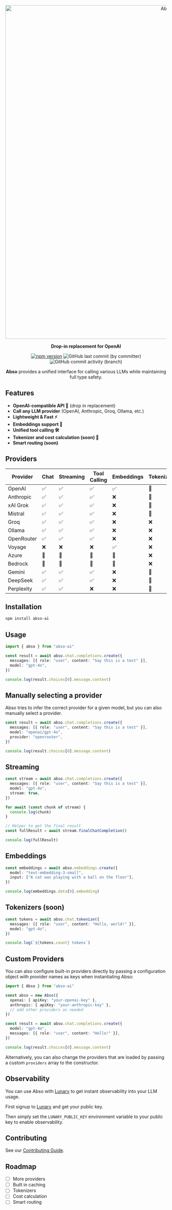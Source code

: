 <div align="center">

<p align="center">
  <img src="https://github.com/user-attachments/assets/cfec6d10-7e1e-4412-bd4b-edb3df45fe99" alt="Abso banner" width=1040 />
</p>

**Drop-in replacement for OpenAI**

[![npm version](https://badge.fury.io/js/abso-ai.svg)](https://badge.fury.io/js/abso-ai) ![GitHub last commit (by committer)](https://img.shields.io/github/last-commit/lunary-ai/abso) ![GitHub commit activity (branch)](https://img.shields.io/github/commit-activity/w/lunary-ai/abso)

**Abso** provides a unified interface for calling various LLMs while maintaining full type safety.

</div>

## Features

- **OpenAI-compatible API 🔁** (drop in replacement)
- **Call any LLM provider** (OpenAI, Anthropic, Groq, Ollama, etc.)
- **Lightweight & Fast ⚡**
- **Embeddings support 🧮**
- **Unified tool calling 🛠️**
- **Tokenizer and cost calculation (soon) 🔢**
- **Smart routing (soon)**

## Providers

| Provider   | Chat | Streaming | Tool Calling | Embeddings | Tokenizer | Cost Calculation |
| ---------- | ---- | --------- | ------------ | ---------- | --------- | ---------------- |
| OpenAI     | ✅   | ✅        | ✅           | ✅         | 🚧        | 🚧               |
| Anthropic  | ✅   | ✅        | ✅           | ❌         | 🚧        | 🚧               |
| xAI Grok   | ✅   | ✅        | ✅           | ❌         | 🚧        | 🚧               |
| Mistral    | ✅   | ✅        | ✅           | ❌         | 🚧        | 🚧               |
| Groq       | ✅   | ✅        | ✅           | ❌         | ❌        | 🚧               |
| Ollama     | ✅   | ✅        | ✅           | ❌         | ❌        | 🚧               |
| OpenRouter | ✅   | ✅        | ✅           | ❌         | ❌        | 🚧               |
| Voyage     | ❌   | ❌        | ❌           | ✅         | ❌        | ❌               |
| Azure      | 🚧   | 🚧        | 🚧           | 🚧         | ❌        | 🚧               |
| Bedrock    | 🚧   | 🚧        | 🚧           | 🚧         | ❌        | 🚧               |
| Gemini     | ✅   | ✅        | ✅           | ❌         | 🚧        | ❌               |
| DeepSeek   | ✅   | ✅        | ✅           | ❌         | 🚧        | ❌               |
| Perplexity | ✅   | ✅        | ❌           | ❌         | 🚧        | ❌               |

## Installation

```bash
npm install abso-ai
```

## Usage

```ts
import { abso } from "abso-ai"

const result = await abso.chat.completions.create({
  messages: [{ role: "user", content: "Say this is a test" }],
  model: "gpt-4o",
})

console.log(result.choices[0].message.content)
```

## Manually selecting a provider

Abso tries to infer the correct provider for a given model, but you can also manually select a provider.

```ts
const result = await abso.chat.completions.create({
  messages: [{ role: "user", content: "Say this is a test" }],
  model: "openai/gpt-4o",
  provider: "openrouter",
})

console.log(result.choices[0].message.content)
```

## Streaming

```ts
const stream = await abso.chat.completions.create({
  messages: [{ role: "user", content: "Say this is a test" }],
  model: "gpt-4o",
  stream: true,
})

for await (const chunk of stream) {
  console.log(chunk)
}

// Helper to get the final result
const fullResult = await stream.finalChatCompletion()

console.log(fullResult)
```

## Embeddings

```ts
const embeddings = await abso.embeddings.create({
  model: "text-embedding-3-small",
  input: ["A cat was playing with a ball on the floor"],
})

console.log(embeddings.data[0].embedding)
```

## Tokenizers (soon)

```ts
const tokens = await abso.chat.tokenize({
  messages: [{ role: "user", content: "Hello, world!" }],
  model: "gpt-4o",
})

console.log(`${tokens.count} tokens`)
```

## Custom Providers

You can also configure built-in providers directly by passing a configuration object with provider names as keys when instantiating Abso:

```ts
import { Abso } from "abso-ai"

const abso = new Abso({
  openai: { apiKey: "your-openai-key" },
  anthropic: { apiKey: "your-anthropic-key" },
  // add other providers as needed
})

const result = await abso.chat.completions.create({
  model: "gpt-4o",
  messages: [{ role: "user", content: "Hello!" }],
})

console.log(result.choices[0].message.content)
```

Alternatively, you can also change the providers that are loaded by passing a custom `providers` array to the constructor.

## Observability

You can use Abso with [Lunary](https://lunary.ai) to get instant observability into your LLM usage.

First signup to [Lunary](https://lunary.ai) and get your public key.

Then simply set the `LUNARY_PUBLIC_KEY` environment variable to your public key to enable observability.

## Contributing

See our [Contributing Guide](CONTRIBUTING.md).

## Roadmap

- [ ] More providers
- [ ] Built in caching
- [ ] Tokenizers
- [ ] Cost calculation
- [ ] Smart routing
